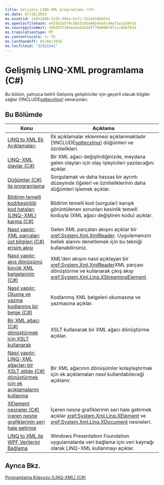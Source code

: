 ```yaml
---
title: Gelişmiş LINQ-XML programlama (C#)
ms.date: 07/20/2015
ms.assetid: 2e012d40-532b-49ea-b1fc-152e616bdfa3
ms.openlocfilehash: e455b2b579c56632d5e06b4da5c44a71ea150416
ms.sourcegitcommit: 3d5d33f384eeba41b2dff79d096f47ccc8d8f03d
ms.translationtype: MT
ms.contentlocale: tr-TR
ms.lasthandoff: 05/04/2018
ms.locfileid: "33321541"
---
```

# <a name="advanced-linq-to-xml-programming-c"></a>Gelişmiş LINQ-XML programlama (C#)
Bu bölüm, yalnızca belirli Gelişmiş geliştiriciler için geçerli olacak bilgiler sağlar [!INCLUDE[sqltecxlinq](~/includes/sqltecxlinq-md.md)] senaryoları.  
  
## <a name="in-this-section"></a>Bu Bölümde  
  
|Konu|Açıklama|  
|-----------|-----------------|  
|[LINQ to XML Ek Açıklamaları](../../../../csharp/programming-guide/concepts/linq/linq-to-xml-annotations.md)|Ek açıklamalar eklenmesi açıklanmaktadır [!INCLUDE[sqltecxlinq](~/includes/sqltecxlinq-md.md)] düğümleri ve öznitelikleri.|  
|[LINQ-XML olaylar (C#)](../../../../csharp/programming-guide/concepts/linq/linq-to-xml-events.md)|Bir XML ağacı değiştirdiğinizde, meydana gelen olayları için olay işleyicileri yazılacağını açıklar.|  
|[Düğümler (C#) ile programlama](../../../../csharp/programming-guide/concepts/linq/programming-with-nodes.md)|Sorgulamak ve daha hassas bir ayrıntı düzeyinde öğeleri ve özniteliklerinin daha düğümleri işlemek açıklar.|  
|[Bildirim temelli kod/kesinliği kod hataları (LINQ-XML) karma (C#)](../../../../csharp/programming-guide/concepts/linq/mixed-declarative-code-imperative-code-bugs-linq-to-xml.md)|Bildirim temelli kod (sorgular) karışık görüntülenen sorunları kesinlik temelli koduyla (XML ağacı değiştiren kodu) açıklar.|  
|[Nasıl yapılır: XML parçaları üst bilgileri (C#) erişim akışı](../../../../csharp/programming-guide/concepts/linq/how-to-stream-xml-fragments-with-access-to-header-information.md)|Gelen XML parçaları akışını açıklar bir <xref:System.Xml.XmlReader>. Uygulamanızın bellek alanını denetlemek için bu tekniği kullanabilirsiniz.|  
|[Nasıl yapılır: akış dönüşümü büyük XML belgelerinin (C#)](../../../../csharp/programming-guide/concepts/linq/how-to-perform-streaming-transform-of-large-xml-documents.md)|XML'den akışını nasıl açıklayan bir <xref:System.Xml.XmlReader>XML parçası dönüştürme ve kullanarak çıkış akışı <xref:System.Xml.Linq.XStreamingElement>.|  
|[Nasıl yapılır: Okuma ve yazma kodlanmış bir belge (C#)](../../../../csharp/programming-guide/concepts/linq/how-to-read-and-write-an-encoded-document.md)|Kodlanmış XML belgeleri okumasına ve yazmasına açıklar.|  
|[Bir XML ağacı (C#) dönüştürmek için XSLT kullanarak](../../../../csharp/programming-guide/concepts/linq/using-xslt-to-transform-an-xml-tree.md)|XSLT kullanarak bir XML ağacı dönüştürme açıklar.|  
|[Nasıl yapılır: LINQ-XML ağaçları bir XSLT stilde (C#) dönüştürmek için ek açıklamalarını kullanma](../../../../csharp/programming-guide/concepts/linq/how-to-use-annotations-to-transform-linq-to-xml-trees-in-an-xslt-style.md)|Bir XML ağacının dönüşümler kolaylaştırmak için ek açıklamaları nasıl kullanılabileceği açıklanır.|  
|[XElement nesneler (C#) içeren nesne grafiklerinin seri hale getirme](../../../../csharp/programming-guide/concepts/linq/serializing-object-graphs-that-contain-xelement-objects.md)|İçeren nesne grafiklerinin seri hale getirmek açıklar <xref:System.Xml.Linq.XElement> ve <xref:System.Xml.Linq.XDocument> nesneleri.|  
|[LINQ to XML ile WPF Verilerini Bağlama](/visualstudio/designers/wpf-data-binding-with-linq-to-xml)|Windows Presentation Foundation uygulamalarda veri bağlama için veri kaynağı olarak LINQ-XML kullanmayı açıklar.|  
  
## <a name="see-also"></a>Ayrıca Bkz.  
 [Programlama Kılavuzu (LINQ-XML) (C#)](../../../../csharp/programming-guide/concepts/linq/programming-guide-linq-to-xml.md)
